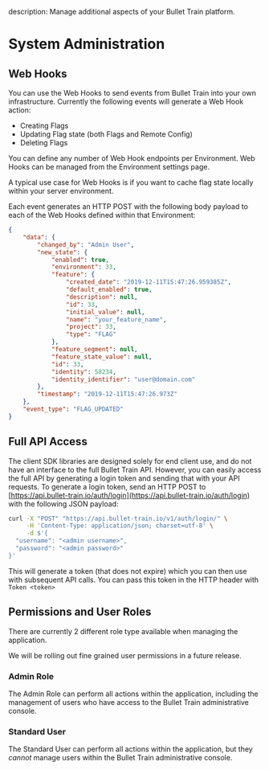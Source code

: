 description: Manage additional aspects of your Bullet Train platform.

# System Administration

## Web Hooks

You can use the Web Hooks to send events from Bullet Train into your own infrastructure. Currently the following events will generate a Web Hook action:

- Creating Flags
- Updating Flag state (both Flags and Remote Config)
- Deleting Flags

You can define any number of Web Hook endpoints per Environment. Web Hooks can be managed from the Environment settings page.

A typical use case for Web Hooks is if you want to cache flag state locally within your server environment.

Each event generates an HTTP POST with the following body payload to each of the Web Hooks defined within that Environment:

```json
{
    "data": {
        "changed_by": "Admin User",
        "new_state": {
            "enabled": true,
            "environment": 33,
            "feature": {
                "created_date": "2019-12-11T15:47:26.959385Z",
                "default_enabled": true,
                "description": null,
                "id": 33,
                "initial_value": null,
                "name": "your_feature_name",
                "project": 33,
                "type": "FLAG"
            },
            "feature_segment": null,
            "feature_state_value": null,
            "id": 33,
            "identity": 58234,
            "identity_identifier": "user@domain.com"
        },
        "timestamp": "2019-12-11T15:47:26.973Z"
    },
    "event_type": "FLAG_UPDATED"
}
```

## Full API Access

The client SDK libraries are designed solely for end client use, and do not have an interface to the full Bullet Train API. However, you can easily access the full API by generating a login token and sending that with your API requests. To generate a login token, send an HTTP POST to [https://api.bullet-train.io/auth/login](https://api.bullet-train.io/auth/login) with the following JSON payload:

```bash
curl -X "POST" "https://api.bullet-train.io/v1/auth/login/" \
     -H 'Content-Type: application/json; charset=utf-8' \
     -d $'{
  "username": "<admin username>",
  "password": "<admin password>"
}'
```

This will generate a token (that does not expire) which you can then use with subsequent API calls. You can pass this token in the HTTP header with `Token <token>`

## Permissions and User Roles

There are currently 2 different role type available when managing the application.

We will be rolling out fine grained user permissions in a future release.

### Admin Role

The Admin Role can perform all actions within the application, including the management of users who have access to the Bullet Train administrative console.

### Standard User

The Standard User can perform all actions within the application, but they *cannot* manage users within the Bullet Train administrative console.
